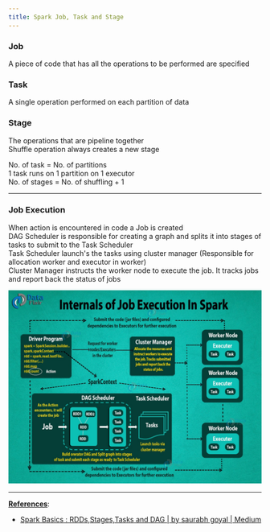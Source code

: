 ```yaml
---
title: Spark Job, Task and Stage
---
```


### Job

A piece of code that has all the operations to be performed are specified

### Task

A single operation performed on each partition of data

### Stage

The operations that are pipeline together  
Shuffle operation always creates a new stage

No. of task = No. of partitions  
1 task runs on 1 partition on 1 executor  
No. of stages = No. of shuffling + 1

---

### Job Execution

When action is encountered in code a Job is created  
DAG Scheduler is responsible for creating a graph and splits it into stages of tasks to submit to the Task Scheduler  
Task Scheduler launch's the tasks using cluster manager (Responsible for allocation worker and executor in worker)  
Cluster Manager instructs the worker node to execute the job. It tracks jobs and report back the status of jobs

![Job Execution|550](images/job_execution.jpg)

---

**<u>References</u>**:

* [Spark Basics : RDDs,Stages,Tasks and DAG | by saurabh goyal | Medium](https://medium.com/@goyalsaurabh66/spark-basics-rdds-stages-tasks-and-dag-8da0f52f0454)